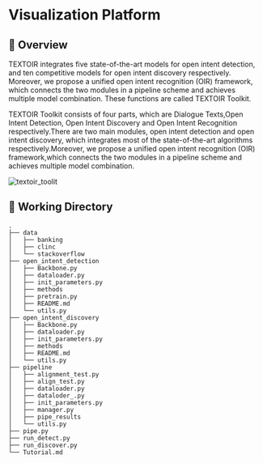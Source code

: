 # Visualization Platform

## :house_with_garden: Overview


TEXTOIR integrates five state-of-the-art models for open intent detection, and ten competitive models for open intent discovery respectively. Moreover, we propose a unified open intent recognition (OIR) framework, which connects the two modules in a pipeline scheme and achieves multiple model combination. These functions are called TEXTOIR Toolkit.

TEXTOIR Toolkit consists of four parts, which are Dialogue Texts,Open Intent Detection, Open Intent Discovery and Open Intent Recognition respectively.There are two main modules, open intent detection and open intent discovery, which integrates most of the state-of-the-art algorithms respectively.Moreover, we propose a unified open intent recognition (OIR) framework,which connects the two modules in a pipeline scheme and achieves multiple model combination.

![textoir_toolit](https://user-images.githubusercontent.com/37832030/112449266-2a54b900-8d8e-11eb-8dab-8b76ee7ae9fc.jpg)

## :tram: Working Directory

```
.
├── data  
│   ├── banking
│   ├── clinc
│   └── stackoverflow
├── open_intent_detection  
│   ├── Backbone.py
│   ├── dataloader.py
│   ├── init_parameters.py
│   ├── methods
│   ├── pretrain.py
│   ├── README.md
│   └── utils.py
├── open_intent_discovery  
│   ├── Backbone.py
│   ├── dataloader.py
│   ├── init_parameters.py
│   ├── methods
│   ├── README.md
│   └── utils.py
├── pipeline
│   ├── alignment_test.py
│   ├── align_test.py
│   ├── dataloader.py
│   ├── dataloder_.py
│   ├── init_parameters.py
│   ├── manager.py
│   ├── pipe_results
│   └── utils.py
├── pipe.py
├── run_detect.py 
├── run_discover.py 
└── Tutorial.md
```

